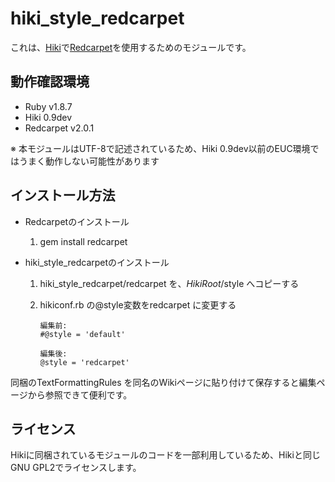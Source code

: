 hiki_style_redcarpet
=======================================

これは、[Hiki](http://hikiwiki.org/ja/)で[Redcarpet](https://github.com/tanoku/redcarpet)を使用するためのモジュールです。


動作確認環境
---------------------------------------
* Ruby v1.8.7
* Hiki 0.9dev
* Redcarpet v2.0.1

※  本モジュールはUTF-8で記述されているため、Hiki 0.9dev以前のEUC環境ではうまく動作しない可能性があります


インストール方法
----------------------------------------
* Redcarpetのインストール
	1. gem install redcarpet

* hiki_style_redcarpetのインストール
	1. hiki_style_redcarpet/redcarpet を、*HikiRoot*/style へコピーする
	2. hikiconf.rb の@style変数をredcarpet に変更する
		
		~~~
		編集前:
		#@style = 'default'
		
		編集後:
		@style = 'redcarpet'
		~~~

同梱のTextFormattingRules を同名のWikiページに貼り付けて保存すると編集ページから参照できて便利です。


ライセンス
----------------------------------------
Hikiに同梱されているモジュールのコードを一部利用しているため、Hikiと同じGNU GPL2でライセンスします。

